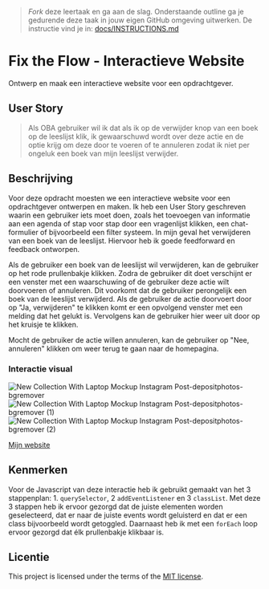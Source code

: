 > _Fork_ deze leertaak en ga aan de slag. 
Onderstaande outline ga je gedurende deze taak in jouw eigen GitHub omgeving uitwerken. 
De instructie vind je in: [docs/INSTRUCTIONS.md](docs/INSTRUCTIONS.md)

# Fix the Flow - Interactieve Website
<!-- Geef je project een titel en schrijf in één zin wat het is -->
Ontwerp en maak een interactieve website voor een opdrachtgever.

## User Story
<!-- Schrijf de user story waar je aan hebt gewerkt  -->
> Als OBA gebruiker wil ik dat als ik op de verwijder knop van een boek op de leeslijst klik, ik gewaarschuwd wordt over deze actie en de optie krijg om deze door te voeren of te annuleren zodat ik niet per ongeluk een boek van mijn leeslijst verwijder.


## Beschrijving
<!-- In de Beschrijving staat hoe je project er uit ziet, hoe het werkt en wat je er mee kan. -->
Voor deze opdracht moesten we een interactieve website voor een opdrachtgever ontwerpen en maken.
Ik heb een User Story geschreven waarin een gebruiker iets moet doen, zoals het toevoegen van informatie aan een agenda of stap voor stap door een vragenlijst klikken, een chat-formulier of bijvoorbeeld een filter systeem. In mijn geval het verwijderen van een boek van de leeslijst. Hiervoor heb ik goede feedforward en feedback ontworpen.

Als de gebruiker een boek van de leeslijst wil verwijderen, kan de gebruiker op het rode prullenbakje klikken. Zodra de gebruiker dit doet verschijnt er een venster met een waarschuwing of de gebruiker deze actie wilt doorvoeren of annuleren. Dit voorkomt dat de gebruiker perongelijk een boek van de leeslijst verwijderd. Als de gebruiker de actie doorvoert door op "Ja, verwijderen" te klikken komt er een opvolgend venster met een melding dat het gelukt is. Vervolgens kan de gebruiker hier weer uit door op het kruisje te klikken. 

Mocht de gebruiker de actie willen annuleren, kan de gebruiker op "Nee, annuleren" klikken om weer terug te gaan naar de homepagina.
<!-- Voeg een mooie poster visual toe 📸 -->
### Interactie visual
![New Collection With Laptop Mockup Instagram Post-depositphotos-bgremover](https://github.com/Annevd/fix-the-flow-interactive-website/assets/144004647/378e9b41-cf51-4588-b486-99a979f986dc)
![New Collection With Laptop Mockup Instagram Post-depositphotos-bgremover (1)](https://github.com/Annevd/fix-the-flow-interactive-website/assets/144004647/d1a5c777-668e-48a6-9e91-0cb483d86742)
![New Collection With Laptop Mockup Instagram Post-depositphotos-bgremover (2)](https://github.com/Annevd/fix-the-flow-interactive-website/assets/144004647/cca71752-3c9c-4692-a6e5-dbce88aa500f)


<!-- Voeg een link toe naar Github Pages 🌐-->
[Mijn website](https://annevd.github.io/fix-the-flow-interactive-website/leeslijst.html)

## Kenmerken
<!-- Bij Kenmerken staat welke technieken zijn gebruikt en hoe. Wat is de HTML structuur? Wat zijn de belangrijkste dingen in CSS? Wat is er met JS gedaan en hoe? -->
Voor de Javascript van deze interactie heb ik gebruikt gemaakt van het 3 stappenplan: 1. ```querySelector```, 2 ```addEventListener``` en 3 ```classList```. Met deze 3 stappen heb ik ervoor gezorgd dat de juiste elementen worden geselecteerd, dat er naar de juiste events wordt geluisterd en dat er een class bijvoorbeeld wordt getoggled. Daarnaast heb ik met een ```forEach``` loop ervoor gezorgd dat élk prullenbakje klikbaar is.

## Licentie

This project is licensed under the terms of the [MIT license](./LICENSE).

